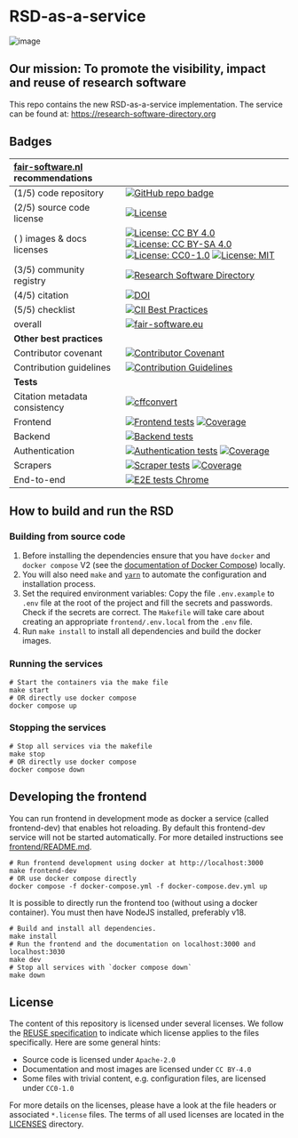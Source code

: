 <!--
SPDX-FileCopyrightText: 2021 - 2022 Dusan Mijatovic (dv4all)
SPDX-FileCopyrightText: 2021 - 2022 Jason Maassen (Netherlands eScience Center) <j.maassen@esciencecenter.nl>
SPDX-FileCopyrightText: 2021 - 2022 dv4all
SPDX-FileCopyrightText: 2021 - 2024 Ewan Cahen (Netherlands eScience Center) <e.cahen@esciencecenter.nl>
SPDX-FileCopyrightText: 2021 - 2024 Netherlands eScience Center
SPDX-FileCopyrightText: 2021 Jesús García Gonzalez (Netherlands eScience Center) <j.g.gonzalez@esciencecenter.nl>
SPDX-FileCopyrightText: 2022 - 2024 Christian Meeßen (GFZ) <christian.meessen@gfz-potsdam.de>
SPDX-FileCopyrightText: 2022 - 2024 Helmholtz Centre Potsdam - GFZ German Research Centre for Geosciences

SPDX-License-Identifier: CC-BY-4.0
-->

# RSD-as-a-service

![image](https://user-images.githubusercontent.com/4195550/136156498-736f915f-7623-43d2-8678-f30b06563a38.png)

## Our mission: To promote the visibility, impact and reuse of research software

This repo contains the new RSD-as-a-service implementation. The service can be found at: https://research-software-directory.org

## Badges

| [fair-software.nl](https://fair-software.nl/) recommendations | |
| :-- | :--  |
| (1/5) code repository              | [![GitHub repo badge](https://img.shields.io/badge/github-repo-000.svg?logo=github&labelColor=gray&color=blue)](https://github.com/research-software-directory/RSD-as-a-service) |
| (2/5) source code license          | [![License](https://img.shields.io/badge/License-Apache_2.0-blue.svg)](https://opensource.org/licenses/Apache-2.0) |
| (   ) images & docs licenses       | [![License: CC BY 4.0](https://img.shields.io/badge/License-CC_BY_4.0-lightgrey.svg)](https://creativecommons.org/licenses/by/4.0/) [![License: CC BY-SA 4.0](https://img.shields.io/badge/License-CC_BY--SA_3.0-lightgrey.svg)](https://creativecommons.org/licenses/by-sa/3.0/) [![License: CC0-1.0](https://img.shields.io/badge/License-CC0_1.0-lightgrey.svg)](http://creativecommons.org/publicdomain/zero/1.0/) [![License: MIT](https://img.shields.io/badge/License-MIT-yellow.svg)](https://opensource.org/licenses/MIT) |
| (3/5) community registry           | [![Research Software Directory](https://img.shields.io/badge/rsd-RSD--as--a--service-00a3e3.svg)](https://research-software-directory.org/software/rsd-ng) |
| (4/5) citation                     | [![DOI](https://zenodo.org/badge/413814951.svg)](https://zenodo.org/badge/latestdoi/413814951) |
| (5/5) checklist                    | [![CII Best Practices](https://bestpractices.coreinfrastructure.org/projects/6336/badge)](https://bestpractices.coreinfrastructure.org/projects/6336) |
| overall                            | [![fair-software.eu](https://img.shields.io/badge/fair--software.eu-%E2%97%8F%20%20%E2%97%8B%20%20%E2%97%8F%20%20%E2%97%8F%20%20%E2%97%8F-yellow)](https://fair-software.eu) |
| **Other best practices**           | &nbsp; |
| Contributor covenant               | [![Contributor Covenant](https://img.shields.io/badge/Contributor%20Covenant-2.1-4baaaa.svg)](CODE_OF_CONDUCT.md) |
| Contribution guidelines             | [![Contribution Guidelines](https://img.shields.io/badge/Contribution%20Guidelines-4baaaa.svg)](CONTRIBUTING.md) |
| **Tests**                          | &nbsp; |
| Citation metadata consistency      | [![cffconvert](https://github.com/research-software-directory/RSD-as-a-service/actions/workflows/cff_validate.yml/badge.svg)](https://github.com/research-software-directory/RSD-as-a-service/actions/workflows/cff_validate.yml) | 
| Frontend                           | [![Frontend tests](https://github.com/research-software-directory/RSD-as-a-service/actions/workflows/frontend_tests.yml/badge.svg)](https://github.com/research-software-directory/RSD-as-a-service/actions/workflows/frontend_tests.yml) [![Coverage](https://sonarcloud.io/api/project_badges/measure?project=rsd-frontend&metric=coverage)](https://sonarcloud.io/summary/overall?id=rsd-frontend) | 
| Backend                            | [![Backend tests](https://github.com/research-software-directory/RSD-as-a-service/actions/workflows/backend_tests.yml/badge.svg)](https://github.com/research-software-directory/RSD-as-a-service/actions/workflows/backend_tests.yml) |
| Authentication                     | [![Authentication tests](https://github.com/research-software-directory/RSD-as-a-service/actions/workflows/authentication_tests.yml/badge.svg)](https://github.com/research-software-directory/RSD-as-a-service/actions/workflows/authentication_tests.yml) [![Coverage](https://sonarcloud.io/api/project_badges/measure?project=nl.research-software%3Aauthentication&metric=coverage)](https://sonarcloud.io/summary/overall?id=nl.research-software%3Aauthentication) | 
| Scrapers                           | [![Scraper tests](https://github.com/research-software-directory/RSD-as-a-service/actions/workflows/scrapers_tests.yml/badge.svg)](https://github.com/research-software-directory/RSD-as-a-service/actions/workflows/scrapers_tests.yml) [![Coverage](https://sonarcloud.io/api/project_badges/measure?project=nl.research-software%3Ascrapers&metric=coverage)](https://sonarcloud.io/summary/overall?id=nl.research-software%3Ascrapers) | 
| End-to-end                         | [![E2E tests Chrome](https://github.com/research-software-directory/RSD-as-a-service/actions/workflows/e2e_tests_chrome.yml/badge.svg)](https://github.com/research-software-directory/RSD-as-a-service/actions/workflows/e2e_tests_chrome.yml) |

## How to build and run the RSD

### Building from source code

1. Before installing the dependencies ensure that you have `docker` and `docker compose` V2 (see the [documentation of Docker Compose](https://docs.docker.com/compose/compose-v2/)) locally.
2. You will also need `make` and [`yarn`](https://yarnpkg.com) to automate the configuration and installation process.
3. Set the required environment variables:
   Copy the file `.env.example` to `.env` file at the root of the project
   and fill the secrets and passwords. Check if the secrets are correct.
   The `Makefile` will take care about creating an appropriate `frontend/.env.local`
   from the `.env` file.
4. Run `make install` to install all dependencies and build the docker images.

### Running the services

```
# Start the containers via the make file
make start
# OR directly use docker compose
docker compose up
```

### Stopping the services

```
# Stop all services via the makefile
make stop
# OR directly use docker compose
docker compose down
```

## Developing the frontend

You can run frontend in development mode as docker a service (called frontend-dev) that enables hot reloading. By default this frontend-dev service will not be started automatically. For more detailed instructions see [frontend/README.md](frontend/README.md).

```
# Run frontend development using docker at http://localhost:3000
make frontend-dev
# OR use docker compose directly
docker compose -f docker-compose.yml -f docker-compose.dev.yml up 
```

It is possible to directly run the frontend too (without using a docker container). You must then have NodeJS installed, preferably v18.

```
# Build and install all dependencies.
make install
# Run the frontend and the documentation on localhost:3000 and localhost:3030
make dev
# Stop all services with `docker compose down`
make down
```

## License

The content of this repository is licensed under several licenses. We follow the [REUSE specification](https://reuse.software/) to indicate which license applies to the files specifically. Here are some general hints:

- Source code is licensed under `Apache-2.0`
- Documentation and most images are licensed under `CC BY-4.0`
- Some files with trivial content, e.g. configuration files, are licensed under `CC0-1.0`

For more details on the licenses, please have a look at the file headers or associated `*.license` files. The terms of all used licenses are located in the [LICENSES](./LICENSES/) directory.
